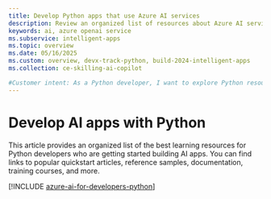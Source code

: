 ```yaml
---
title: Develop Python apps that use Azure AI services
description: Review an organized list of resources about Azure AI services scenarios for Python developers, including documentation and code samples.
keywords: ai, azure openai service
ms.subservice: intelligent-apps
ms.topic: overview
ms.date: 05/16/2025
ms.custom: overview, devx-track-python, build-2024-intelligent-apps
ms.collection: ce-skilling-ai-copilot

#Customer intent: As a Python developer, I want to explore Python resources for Azure AI services, so I can find documentation and samples to assist in my development.
---
```


# Develop AI apps with Python

This article provides an organized list of the best learning resources for Python developers who are getting started building AI apps. You can find links to popular quickstart articles, reference samples, documentation, training courses, and more.

[!INCLUDE [azure-ai-for-developers-python](../ai/includes/azure-ai-for-developers-python.md)]
